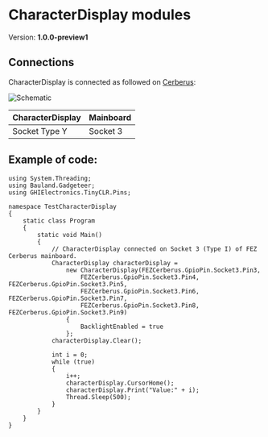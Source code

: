 # CharacterDisplay modules
Version: __1.0.0-preview1__

## Connections ##
CharacterDisplay is connected as followed on [Cerberus](http://docs.ghielectronics.com/hardware/legacy_products/gadgeteer/fez_cerberus.html):

![Schematic](Gadgeteer-CharacterDisplay-Cerberus.jpg)

CharacterDisplay | Mainboard
---------------- | ----------
Socket Type Y    | Socket 3

## Example of code:
```CSharp
using System.Threading;
using Bauland.Gadgeteer;
using GHIElectronics.TinyCLR.Pins;

namespace TestCharacterDisplay
{
    static class Program
    {
        static void Main()
        {
            // CharacterDisplay connected on Socket 3 (Type I) of FEZ Cerberus mainboard.
            CharacterDisplay characterDisplay =
                new CharacterDisplay(FEZCerberus.GpioPin.Socket3.Pin3,
                    FEZCerberus.GpioPin.Socket3.Pin4, FEZCerberus.GpioPin.Socket3.Pin5,
                    FEZCerberus.GpioPin.Socket3.Pin6, FEZCerberus.GpioPin.Socket3.Pin7,
                    FEZCerberus.GpioPin.Socket3.Pin8, FEZCerberus.GpioPin.Socket3.Pin9)
                {
                    BacklightEnabled = true
                };
            characterDisplay.Clear();

            int i = 0;
            while (true)
            {
                i++;
                characterDisplay.CursorHome();
                characterDisplay.Print("Value:" + i);
                Thread.Sleep(500);
            }
        }
    }
}
```
